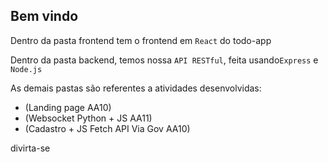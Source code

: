 <h2>Bem vindo</h2>



<p>
  Dentro da pasta frontend tem o frontend em <code>React</code> do todo-app
</p>
<p>
  Dentro da pasta backend, temos nossa <code>API RESTful</code>, feita usando<code>Express</code> e <code>Node.js</code>
</p>
<p>
  As demais pastas são referentes a atividades desenvolvidas:
  <ul>
    <li>
      (Landing page AA10)
    </li>
    <li>
      (Websocket Python + JS AA11)
    </li>
    <li>
      (Cadastro + JS Fetch API Via Gov AA10)
    </li>
    
    
  </ul>
</p>
<p>
  divirta-se
</p>
